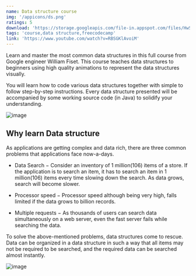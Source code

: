 ```yaml
---
name: Data structure course
img: '/appicons/ds.png'
ratings: 5
download: 'https://storage.googleapis.com/file-in.appspot.com/files/HwSs5tWvjW.zip'
tags: 'course,data structure,freecodecamp'
link: 'https://www.youtube.com/watch?v=RBSGKlAvoiM'
---
```


Learn and master the most common data structures in this full course from Google engineer William Fiset. This course teaches data structures to beginners using high quality animations to represent the data structures visually.

You will learn how to code various data structures together with simple to follow step-by-step instructions. Every data structure presented will be accompanied by some working source code (in Java) to solidify your understanding.

<img src="../../screenshots/Dscourse/ss1.png" alt="image" >

## Why learn Data structure

As applications are getting complex and data rich, there are three common problems that applications face now-a-days.

- Data Search − Consider an inventory of 1 million(106) items of a store. If the application is to search an item, it has to search an item in 1 million(106) items every time slowing down the search. As data grows, search will become slower.

- Processor speed − Processor speed although being very high, falls limited if the data grows to billion records.

- Multiple requests − As thousands of users can search data simultaneously on a web server, even the fast server fails while searching the data.

To solve the above-mentioned problems, data structures come to rescue. Data can be organized in a data structure in such a way that all items may not be required to be searched, and the required data can be searched almost instantly.

<img src="../../screenshots/Dscourse/ss2.png" alt="image" >
